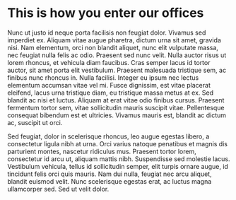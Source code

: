 # This is how you enter our offices

Nunc ut justo id neque porta facilisis non feugiat dolor. Vivamus sed imperdiet ex. Aliquam vitae augue pharetra, dictum urna sit amet, gravida nisi. Nam elementum, orci non blandit aliquet, nunc elit vulputate massa, nec feugiat nulla felis ac odio. Praesent sed nunc velit. Nulla auctor risus ut lorem rhoncus, et vehicula diam faucibus. Cras semper lacus id tortor auctor, sit amet porta elit vestibulum. Praesent malesuada tristique sem, ac finibus nunc rhoncus in. Nulla facilisi. Integer eu ipsum nec lectus elementum accumsan vitae vel mi. Fusce dignissim, est vitae placerat eleifend, lacus urna tristique diam, eu tristique massa metus at ex. Sed blandit ac nisi et luctus. Aliquam at erat vitae odio finibus cursus. Praesent fermentum tortor sem, vitae sollicitudin mauris suscipit vitae. Pellentesque consequat bibendum est et ultricies. Vivamus mauris est, blandit ac dictum ac, suscipit ut orci.

Sed feugiat, dolor in scelerisque rhoncus, leo augue egestas libero, a consectetur ligula nibh at urna. Orci varius natoque penatibus et magnis dis parturient montes, nascetur ridiculus mus. Praesent tortor lorem, consectetur id arcu ut, aliquam mattis nibh. Suspendisse sed molestie lacus. Vestibulum vehicula, tellus id sollicitudin semper, elit turpis ornare augue, id tincidunt felis orci quis mauris. Nam dui nulla, feugiat nec arcu aliquet, blandit euismod velit. Nunc scelerisque egestas erat, ac luctus magna ullamcorper sed. Sed ut velit dolor.
